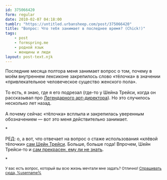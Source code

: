 ```yaml
---
id: 375066420
form: regular
date: 2010-02-07 04:18:00
tumblr: "https://untitled.urbansheep.com/post/375066420"
title: "Вопрос: Что тебя занимает в последнее время? (Chick!)"
tags:
    - post
    - formspring.me
    - родной язык
    - женщины и люди
layout: post-text.njk
---
```


<p>Последние месяца полтора меня занимает вопрос о том, почему в моём внутреннем лексиконе закрепилось слово «тёлочка» в значении «привлекательное человеческое существо женского пола».<br/><br/>
То есть, я знаю, где я его подрезал (где-то у Шейна Трейси, когда он рассказывал про <a href="http://b23.ru/ejej">Легендарного арт-директора</a>). Но это случилось несколько лет назад.<br/><br/>
А почему сейчас «тёлочка» всплыла и закрепилась уверенным обозначением — вот это меня действительно занимает.</p>

<p>*</p>

<p>РЕД: о, а вот, что отвечает на вопрос о стаже использования «клёвой тёлочки» <a href="http://www.formspring.me/billecart/q/105438365">сам Шейн Трейси</a>. Больше, больше года! Впрочем, Шейн Трейси-то и <a href="http://www.formspring.me/billecart/q/93365039">сам прекрасен, ему ли не знать</a>.</p>

<p>*</p>

<p><small>У вас есть вопрос, который вы всю жизнь мечтали мне задать? Отлично! <a href="http://formspring.me/urbansheep">Спрашивать сюда, %username%</a></small></p>

